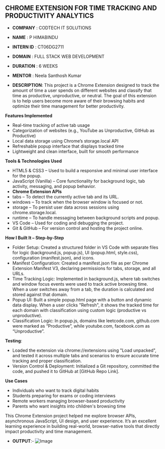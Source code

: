 ## CHROME EXTENSION FOR TIME TRACKING AND PRODUCTIVITY ANALYTICS

- **COMPANY** : CODTECH IT SOLUTIONS
- **NAME** : P HIMABINDU
- **INTERN ID** : CT06DG2711
- **DOMAIN** : FULL STACK WEB DEVELOPMENT
- **DURATION** : 6 WEEKS
- **MENTOR** : Neela Santhosh Kumar

- **DESCRIPTION**:
This project is a Chrome Extension designed to track the amount of time a user spends on different websites and classify that time as productive, unproductive, or neutral. 
The goal of this extension is to help users become more aware of their browsing habits and optimize their time management for better productivity.

**Features Implemented**
- Real-time tracking of active tab usage
- Categorization of websites (e.g., YouTube as Unproductive, GitHub as Productive)
- Local data storage using Chrome’s storage.local API
- Refreshable popup interface that displays tracked time
- Lightweight and clean interface, built for smooth performance

**Tools & Technologies Used**
- HTML5 & CSS3 – Used to build a responsive and minimal user interface for the popup.
- JavaScript (Vanilla) – Core functionality for background logic, tab activity, messaging, and popup behavior.
- **Chrome Extension APIs**
- tabs – To detect the currently active tab and its URL.
- windows – To track when the browser window is focused or not.
- storage – To persist user data across sessions using chrome.storage.local.
- runtime – To handle messaging between background scripts and popup.
- VS Code – Used for coding and debugging the project.
- Git & GitHub – For version control and hosting the project online.

**How I Built It – Step-by-Step**
- Folder Setup:
Created a structured folder in VS Code with separate files for logic (background.js, popup.js), UI (popup.html, style.css), configuration (manifest.json), and icons.
- Manifest Configuration:
Created a manifest.json file as per Chrome Extension Manifest V3, declaring permissions for tabs, storage, and all URLs.
- Time Tracking Logic:
Implemented in background.js, where tab switches and window focus events were used to track active browsing time. When a user switches away from a tab, the duration is calculated and stored against that domain.
- Popup UI:
Built a simple popup.html page with a button and dynamic data display. When a user clicks "Refresh", it shows the tracked time for each domain with classification using custom logic (productive vs unproductive).
- Classification Logic:
In popup.js, domains like leetcode.com, github.com were marked as “Productive”, while youtube.com, facebook.com as “Unproductive”.

**Testing**:
- Loaded the extension via chrome://extensions using "Load unpacked", and tested it across multiple tabs and scenarios to ensure accurate time tracking and proper classification.
- Version Control & Deployment:
Initialized a Git repository, committed the code, and pushed it to GitHub at [GitHub Repo Link].

**Use Cases**
- Individuals who want to track digital habits
- Students preparing for exams or coding interviews
- Remote workers managing browser-based productivity
- Parents who want insights into children's browsing time

This Chrome Extension project helped me explore browser APIs, asynchronous JavaScript, UI design, and user experience. 
It’s an excellent learning experience in building real-world, browser-native tools that directly impact productivity and time management.

- **OUTPUT**:-
  ![Image](https://github.com/user-attachments/assets/5c4f10b9-b205-487f-8b8c-8aa0c0a08210)

